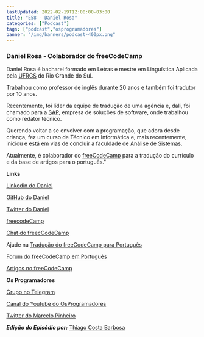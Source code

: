 ```yaml
---
lastUpdated: 2022-02-19T12:00:00-03:00
title: "E58 - Daniel Rosa"
categories: ["Podcast"]
tags: ["podcast","osprogramadores"]
banner: "/img/banners/podcast-400px.png"
---
```


### Daniel Rosa - Colaborador do freeCodeCamp

Daniel Rosa é bacharel formado em Letras e mestre em Linguística Aplicada pela [UFRGS](http://www.ufrgs.br/ufrgs/inicial) do Rio Grande do Sul. 

Trabalhou como professor de inglês durante 20 anos e também foi tradutor por 10 anos.

Recentemente, foi líder da equipe de tradução de uma agência e, dali, foi chamado para a [SAP](https://www.sap.com/canada/index.html), empresa de soluções de software, onde trabalhou como redator técnico.

Querendo voltar a se envolver com a programação, que adora desde criança, fez um curso de Técnico em Informática e, mais recentemente, iniciou e está em vias de concluir a faculdade de Análise de Sistemas.

Atualmente, é colaborador do [freeCodeCamp](https://www.freecodecamp.org/portuguese/learn/) para a tradução do currículo e da base de artigos para o português."

<SpotifyEmbed episode="3S4VjezFPOEVPw32I2ZzfA"></SpotifyEmbed>


**Links**

[Linkedin do Daniel](https://www.linkedin.com/in/danielcorosa/)

[GitHub do Daniel](https://github.com/DanielRosa74)

[Twitter do Daniel](https://twitter.com/Daniel__Rosa)

[freecodeCamp](https://www.freecodecamp.org/portuguese/learn/)

[Chat do freecCodeCamp](https://chat.freecodecamp.org/channel/Brazilian-Portuguese)

Ajude na [Tradução do freeCodeCamp para Português](https://contribute.freecodecamp.org/#/i18n/portuguese/how-to-translate-files)

[Forum do freeCodeCamp em Português](https://forum.freecodecamp.org/c/portugues/534)

[Artigos no freeCodeCamp](https://freecodecamp.org/portuguese/news)


**Os Programadores**

[Grupo no Telegram](https://t.me/osprogramadores)

[Canal do Youtube do OsProgramadores](https://www.youtube.com/channel/UCt_YNYGl6K5yNXlXEQDdwWg?view_as=subscriber)

[Twitter do Marcelo Pinheiro](https://twitter.com/mpinheir)

***Edição do Episódio por:*** [Thiago Costa Barbosa](https://www.linkedin.com/in/ThiagoCostaBarbosa/)
